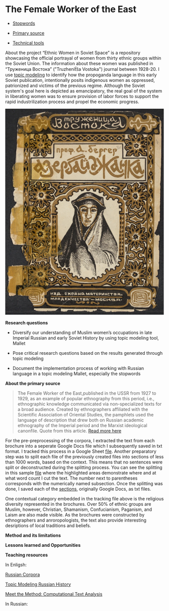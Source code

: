 # The Female Worker of the East

* [Stopwords](https://github.com/sayyarahuseynli/workeroftheeast.github.io/tree/main/Stopwords)
- [Primary source](https://github.com/sayyarahuseynli/workeroftheeast.github.io/tree/main/Primary%20source)
* [Technical tools](https://github.com/sayyarahuseynli/workeroftheeast.github.io/tree/main/Technical%20tools)

About the project
“Ethnic Women in Soviet Space” is a repository showcasing the official portrayal of women from thirty ethnic groups within the Soviet Union. The information about these women was published in “Труженица Востока” ("Truzhenit︠s︡a Vostoka") journal between 1928-20. I use [topic modeling](https://programminghistorian.org/en/lessons/topic-modeling-and-mallet#what-is-topic-modeling-and-for-whom-is-this-useful) to identify how the propoganda language in this early Soviet publication, intentionally posits indigenous women as oppressed, patrionized and victims of the previous regime. Although the Soviet system's goal here is depicted as emancipatory, the real goal of the system in liberating women was to ensure provision of labor forces to support the rapid industrilization process and propel the economic progress.     

![cover picture](Azerbaijani.jpg)

**Research questions**

- Diversify our understanding of Muslim women’s occupations in late Imperial Russian and early Soviet History by using topic modeling tool, Mallet
  
- Pose critical research questions based on the results generated through topic modeling
  
- Document the implementation process of working with Russian language in a topic modeling Mallet, especially the stopwords

**About the primary source**

>The Female Worker of the East,published in the USSR from 1927 to 1929, as an example of popular ethnography from this period, i.e., ethnographic knowledge communicated via non-specialized texts for a broad audience. Created by ethnographers affiliated with the Scientific Association of Oriental Studies, the pamphlets used the language of description that drew both on Russian academic ethnography of the Imperial period and the Marxist ideological canonfile. Quote from this article. [Read more here](https://cyberleninka.ru/article/n/voobrazhaya-sovetskiy-vostok-narrativy-populyarnoy-etnografii-v-serii-broshyur-truzhenitsa-vostoka-1927-1929/viewer) 

For the pre-preprocessing of the corpora, I extracted the text from each brochure into a seperate Google Docs file which I subsequently saved in txt format. I tracked this process in a Google Sheet [file](https://docs.google.com/spreadsheets/d/1WJqD3pefQvqm_7P4_fsjvtYJ_cCSSoVbIeO1uvRs0uo/edit?gid=0#gid=0). Another preparatory step was to split each file of the previously created files into sections of less than 1000 words, based on the context. This means that no sentences were split or deconstructed during the splitting process. You can see the splitting in this sample [file](https://docs.google.com/document/d/1tThhBmCiCsHAyF5pnhE9Sv-0Tci44ADkB0q_09MA4lQ/edit?tab=t.0) where the highlighted areas demonstrate where and at what word count I cut the text. The number next to parentheses corresponds with the numerically named subsection. Once the splitting was done, I saved each of the [sections](https://drive.google.com/drive/folders/1Hp3Uakgziklr1MQMSR1iq4sIr2kJy80s?usp=drive_link), originally Google Docs, as txt files. 

One contextual category embedded in the tracking file above is the religious diversity represented in the brochures. Over 50% of ethnic groups are Muslim, however, Christian, Shamanism, Confucianism, Paganism, and Laism are also made visible. As the brochures were constructed by ethnographers and anroropologists, the text also provide interesting desriptions of local traditions and beliefs.    

**Method and its limitations**

**Lessons learned and Opportunities**

**Teaching resources**

In Enligsh:

[Russian Corpora](https://ruscorpora.ru/en) 

[Topic Modeling Russian History](https://link.springer.com/chapter/10.1007/978-3-030-42855-6_24#Sec9)

[Meet the Method: Computational Text Analysis](https://cssh.northeastern.edu/nulab/meet-the-method-computational-text-analysis/)  

In Russian:


